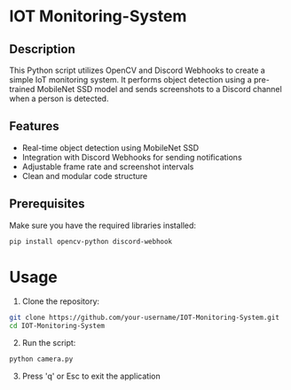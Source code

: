 # IOT Monitoring-System

## Description

This Python script utilizes OpenCV and Discord Webhooks to create a simple IoT monitoring system. It performs object detection using a pre-trained MobileNet SSD model and sends screenshots to a Discord channel when a person is detected.

## Features

- Real-time object detection using MobileNet SSD
- Integration with Discord Webhooks for sending notifications
- Adjustable frame rate and screenshot intervals
- Clean and modular code structure

## Prerequisites

Make sure you have the required libraries installed:

```bash
pip install opencv-python discord-webhook
```

# Usage
1. Clone the repository:

```bash
git clone https://github.com/your-username/IOT-Monitoring-System.git
cd IOT-Monitoring-System
```

2. Run the script:

```bash
python camera.py
```

3. Press 'q' or Esc to exit the application

